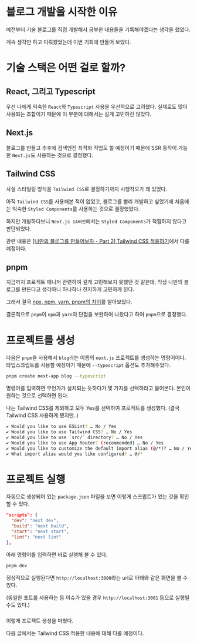 # 블로그 개발을 시작한 이유

예전부터 기술 블로그를 직접 개발해서 공부한 내용들을 기록해야겠다는 생각을 했었다.

계속 생각만 하고 미뤄왔었는데 이번 기회에 만들어 보았다.

# 기술 스택은 어떤 걸로 할까?

## React, 그리고 Typescript
우선 나에게 익숙한 `React`와 `Typescript` 사용을 우선적으로 고려했다. 실제로도 많이 사용되는 조합이기 때문에 이 부분에 대해서는 길게 고민하진 않았다.

## Next.js
블로그를 만들고 추후에 검색엔진 최적화 작업도 할 예정이기 때문에 SSR 동작이 가능한 `Next.js`도 사용하는 것으로 결정했다.

## Tailwind CSS
사실 스타일링 방식을 `Tailwind CSS`로 결정하기까지 시행착오가 꽤 있었다.

아직 `Tailwind CSS`를 사용해본 적이 없었고, 블로그를 빨리 개발하고 싶었기에 처음에는 익숙한 `Styled Components`를 사용하는 것으로 결정했었다.

하지만 개발하다보니 `Next.js 14버전`에서는 `Styled Components`가 적합하지 않다고 판단되었다.

관련 내용은 [[나만의 블로그를 만들어보자 - Part 2] Tailwind CSS 적용하기](/posts/blog-part2)에서 다룰 예정이다.

## pnpm
지금까지 프로젝트 매니저 관련하여 깊게 고민해보지 못했던 것 같은데, 막상 나만의 블로그를 만든다고 생각하니 하나하나 진지하게 고민하게 된다.

그래서 결국 [npx, npm, yarn, pnpm의 차이](/posts/package-manager)를 알아보았다.

결론적으로 `pnpm`이 `npm`과 `yarn`의 단점을 보완하여 나왔다고 하여 `pnpm`으로 결정했다.


# 프로젝트를 생성

다음은 `pnpm`을 사용해서 `blog`라는 이름의 `next.js` 프로젝트를 생성하는 명령어이다.
타입스크립트를 사용할 예정이기 때문에 `--typescript` 옵션도 추가해주었다.

```bash
pnpm create next-app blog --typescript
```

명령어를 입력하면 무언가가 설치되는 듯하다가 몇 가지를 선택하라고 물어본다. 본인이 원하는 것으로 선택하면 된다.

나는 Tailwind CSS를 제외하고 모두 Yes를 선택하여 프로젝트를 생성했다. (결국 Tailwind CSS 사용하게 됐지만..)

```bash
✔ Would you like to use ESLint? … No / Yes
✔ Would you like to use Tailwind CSS? … No / Yes
✔ Would you like to use `src/` directory? … No / Yes
✔ Would you like to use App Router? (recommended) … No / Yes
✔ Would you like to customize the default import alias (@/*)? … No / Yes
✔ What import alias would you like configured? … @/*
```

# 프로젝트 실행

자동으로 생성되어 있는 `package.json` 파일을 보면 이렇게 스크립트가 있는 것을 확인할 수 있다.

```json
"scripts": {
  "dev": "next dev",
  "build": "next build",
  "start": "next start",
  "lint": "next lint"
},
```

아래 명령어를 입력하면 바로 실행해 볼 수 있다.

```bash
pnpm dev
```

정상적으로 실행된다면 `http://localhost:3000`라는 url로 아래와 같은 화면을 볼 수 있다.

(동일한 포트를 사용하는 등 이슈가 있을 경우 `http://localhost:3001` 등으로 실행될 수도 있다.)
#####
이렇게 프로젝트 생성을 마쳤다.

다음 글에서는 Tailwind CSS 적용한 내용에 대해 다룰 예정이다.
